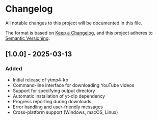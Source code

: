 # Changelog

All notable changes to this project will be documented in this file.

The format is based on [Keep a Changelog](https://keepachangelog.com/en/1.0.0/),
and this project adheres to [Semantic Versioning](https://semver.org/spec/v2.0.0.html).

## [1.0.0] - 2025-03-13

### Added
- Initial release of ytmp4-kp
- Command-line interface for downloading YouTube videos
- Support for specifying output directory
- Automatic installation of yt-dlp dependency
- Progress reporting during downloads
- Error handling and user-friendly messages
- Cross-platform support (Windows, macOS, Linux)
